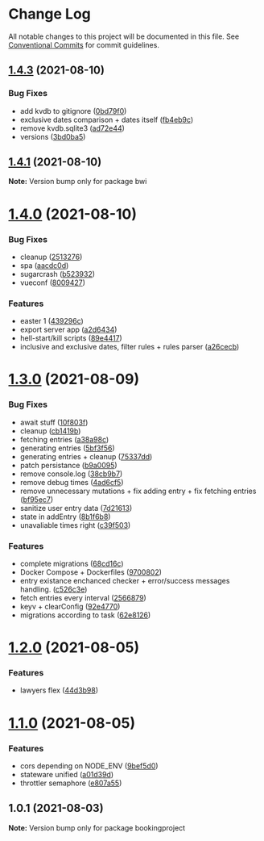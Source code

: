 # Change Log

All notable changes to this project will be documented in this file.
See [Conventional Commits](https://conventionalcommits.org) for commit guidelines.

## [1.4.3](https://github.com/ruxxzebre/booking_widget/compare/v1.4.1...v1.4.3) (2021-08-10)


### Bug Fixes

* add kvdb to gitignore ([0bd79f0](https://github.com/ruxxzebre/booking_widget/commit/0bd79f03c85ed4070065b04fb6b9997b15f20c42))
* exclusive dates comparison + dates itself ([fb4eb9c](https://github.com/ruxxzebre/booking_widget/commit/fb4eb9ce0a5883677750c79db53175a2b2786af1))
* remove kvdb.sqlite3 ([ad72e44](https://github.com/ruxxzebre/booking_widget/commit/ad72e44635d42a79a9892bf73b816c2b56b752f2))
* versions ([3bd0ba5](https://github.com/ruxxzebre/booking_widget/commit/3bd0ba5da5bdb37e98124bbd97b312b73a565496))





## [1.4.1](https://github.com/ruxxzebre/booking_widget/compare/v1.4.0...v1.4.1) (2021-08-10)

**Note:** Version bump only for package bwi





# [1.4.0](https://github.com/ruxxzebre/booking_widget/compare/v1.3.0...v1.4.0) (2021-08-10)


### Bug Fixes

* cleanup ([2513276](https://github.com/ruxxzebre/booking_widget/commit/2513276522460e04e2cb75e416bbe9ce62fa6835))
* spa ([aacdc0d](https://github.com/ruxxzebre/booking_widget/commit/aacdc0d43b22acdefbc90473fa87f9c74756fd8d))
* sugarcrash ([b523932](https://github.com/ruxxzebre/booking_widget/commit/b5239325e7c38374051b2d25ecad492050933f5b))
* vueconf ([8009427](https://github.com/ruxxzebre/booking_widget/commit/800942719bbadba9b83043b8d3f9299d42eea033))


### Features

* easter 1 ([439296c](https://github.com/ruxxzebre/booking_widget/commit/439296cba375a291ee395efeb7d10644901b44c7))
* export server app ([a2d6434](https://github.com/ruxxzebre/booking_widget/commit/a2d643487739fc5a9464c08d68be07320176d15d))
* hell-start/kill scripts ([89e4417](https://github.com/ruxxzebre/booking_widget/commit/89e44173a18cbc20d269eda15ebe1ad36ecb0cae))
* inclusive and exclusive dates, filter rules + rules parser ([a26cecb](https://github.com/ruxxzebre/booking_widget/commit/a26cecb682e443b07ef8608d26f4c438ce8437c4))





# [1.3.0](https://github.com/ruxxzebre/booking_widget/compare/v1.2.0...v1.3.0) (2021-08-09)


### Bug Fixes

* await stuff ([10f803f](https://github.com/ruxxzebre/booking_widget/commit/10f803f3f7db685ec3b83de110d39246d3449441))
* cleanup ([cb1419b](https://github.com/ruxxzebre/booking_widget/commit/cb1419b1c7c60dd3234d49f5c08e6448522a01b3))
* fetching entries ([a38a98c](https://github.com/ruxxzebre/booking_widget/commit/a38a98cbf5790a9288b1f570450351c649723cfd))
* generating entries ([5bf3f56](https://github.com/ruxxzebre/booking_widget/commit/5bf3f566e1fd62b2d9d295e0f0b522fdf4b0b4b3))
* generating entries + cleanup ([75337dd](https://github.com/ruxxzebre/booking_widget/commit/75337dd8c3e5df05af09b9f8cc37f0cd9b3a16da))
* patch persistance ([b9a0095](https://github.com/ruxxzebre/booking_widget/commit/b9a0095a33a365e93b187dd956c247624fb705a3))
* remove console.log ([38cb9b7](https://github.com/ruxxzebre/booking_widget/commit/38cb9b757eeceb744673920eb3428cce903f05f9))
* remove debug times ([4ad6cf5](https://github.com/ruxxzebre/booking_widget/commit/4ad6cf541c39132b20f7f0adb8e50763294ff865))
* remove unnecessary mutations + fix adding entry + fix fetching entries ([bf95ec7](https://github.com/ruxxzebre/booking_widget/commit/bf95ec736567b3e0179e4b1212ff8cfde198adb7))
* sanitize user entry data ([7d21613](https://github.com/ruxxzebre/booking_widget/commit/7d216133011dd4d1d60e23cc6ba6b4f214fb0d6c))
* state in addEntry ([8b1f6b8](https://github.com/ruxxzebre/booking_widget/commit/8b1f6b8953f74e6f1f5acf40a5818780f2b2e254))
* unavaliable times right ([c39f503](https://github.com/ruxxzebre/booking_widget/commit/c39f503a0ba209e4f9396593c0233bc4a76c9952))


### Features

* complete migrations ([68cd16c](https://github.com/ruxxzebre/booking_widget/commit/68cd16cc6cbba95e989b92532aae9c0608f00805))
* Docker Compose + Dockerfiles ([9700802](https://github.com/ruxxzebre/booking_widget/commit/9700802b5b51f00763102c9c3b8853494ee9b3d6))
* entry existance enchanced checker + error/success messages handling. ([c526c3e](https://github.com/ruxxzebre/booking_widget/commit/c526c3e4b26b488ed981b0101b369111596e6e23))
* fetch entries every interval ([2566879](https://github.com/ruxxzebre/booking_widget/commit/256687942a4496a59b529b21d192541ae8d0f7b3))
* keyv + clearConfig ([92e4770](https://github.com/ruxxzebre/booking_widget/commit/92e4770ce29a455f2765fa8f44c1fdf8fd5a526d))
* migrations according to task ([62e8126](https://github.com/ruxxzebre/booking_widget/commit/62e81268418bf5a34446ec5a499225b6dc6ae33a))





# [1.2.0](https://github.com/ruxxzebre/booking_widget/compare/v1.1.0...v1.2.0) (2021-08-05)


### Features

* lawyers flex ([44d3b98](https://github.com/ruxxzebre/booking_widget/commit/44d3b984cc0e09070bbacceafcd096bc1de4d6c9))





# [1.1.0](https://github.com/ruxxzebre/booking_widget/compare/v1.0.1...v1.1.0) (2021-08-05)


### Features

* cors depending on NODE_ENV ([9bef5d0](https://github.com/ruxxzebre/booking_widget/commit/9bef5d09f7314c232313629defce106fa67a51f9))
* stateware unified ([a01d39d](https://github.com/ruxxzebre/booking_widget/commit/a01d39da2f85af1f8c30d63ac7531414fdaaa774))
* throttler semaphore ([e807a55](https://github.com/ruxxzebre/booking_widget/commit/e807a55a6d62649c34cc86fce6e02debb7c1b712))





## 1.0.1 (2021-08-03)

**Note:** Version bump only for package bookingproject
